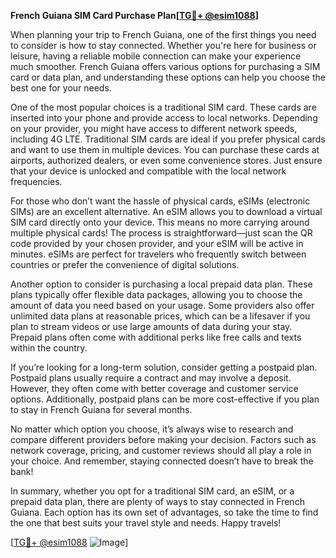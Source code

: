 **French Guiana SIM Card Purchase Plan[[TG💪+ @esim1088](https://t.me/s/esim1088)]**

When planning your trip to French Guiana, one of the first things you need to consider is how to stay connected. Whether you're here for business or leisure, having a reliable mobile connection can make your experience much smoother. French Guiana offers various options for purchasing a SIM card or data plan, and understanding these options can help you choose the best one for your needs.

One of the most popular choices is a traditional SIM card. These cards are inserted into your phone and provide access to local networks. Depending on your provider, you might have access to different network speeds, including 4G LTE. Traditional SIM cards are ideal if you prefer physical cards and want to use them in multiple devices. You can purchase these cards at airports, authorized dealers, or even some convenience stores. Just ensure that your device is unlocked and compatible with the local network frequencies.

For those who don’t want the hassle of physical cards, eSIMs (electronic SIMs) are an excellent alternative. An eSIM allows you to download a virtual SIM card directly onto your device. This means no more carrying around multiple physical cards! The process is straightforward—just scan the QR code provided by your chosen provider, and your eSIM will be active in minutes. eSIMs are perfect for travelers who frequently switch between countries or prefer the convenience of digital solutions.

Another option to consider is purchasing a local prepaid data plan. These plans typically offer flexible data packages, allowing you to choose the amount of data you need based on your usage. Some providers also offer unlimited data plans at reasonable prices, which can be a lifesaver if you plan to stream videos or use large amounts of data during your stay. Prepaid plans often come with additional perks like free calls and texts within the country.

If you’re looking for a long-term solution, consider getting a postpaid plan. Postpaid plans usually require a contract and may involve a deposit. However, they often come with better coverage and customer service options. Additionally, postpaid plans can be more cost-effective if you plan to stay in French Guiana for several months.

No matter which option you choose, it’s always wise to research and compare different providers before making your decision. Factors such as network coverage, pricing, and customer reviews should all play a role in your choice. And remember, staying connected doesn’t have to break the bank!

In summary, whether you opt for a traditional SIM card, an eSIM, or a prepaid data plan, there are plenty of ways to stay connected in French Guiana. Each option has its own set of advantages, so take the time to find the one that best suits your travel style and needs. Happy travels!

[[TG💪+ @esim1088](https://t.me/s/esim1088) ![Image](https://i.postimg.cc/Y0z9fWf4/image.png)]